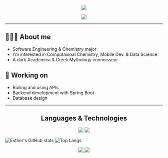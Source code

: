 <p align="center">
  <img src="https://github.com/user-attachments/assets/c344ba4c-be8c-412e-96c4-b5eb02729001"
</p>

<p align="center">
    <img src="https://readme-typing-svg.herokuapp.com/?font=Righteous&size=35&center=true&vCenter=true&width=500&height=70&duration=4000&lines=Hey!+👋;+I'm+Esther!;" />
</p>

--- 

## 👩🏾‍💻 About me
- Software Engineering & Chemistry major
- I'm interested in Computaional Chemistry, Mobile Dev. & Data Science
- A dark Academica & Greek Mythology connoisseur

## 🌱 Working on
- Builing and using APIs
- Backend development with Spring Boot
- Database design
  
 --- 
 
<h2 align="center"> Languages & Technologies </h2>
<p align="center">
    <img src="https://skillicons.dev/icons?i=python,java,postgresql" />
    <img src="https://skillicons.dev/icons?i=git,spring" /><br>
</p>

![Esther's GitHub stats](https://github-readme-stats.vercel.app/api?username=eestherxo&hide=stars,issues&show_icons=true&theme=algolia)   ![Top Langs](https://github-readme-stats.vercel.app/api/top-langs/?username=eestherxo&theme=algolia&hide_progress=true)

<div align="center"> 
  <a href="mailto:estherlee.redman.0@gmail.com">
    <img src="https://img.shields.io/badge/Gmail-333333?style=for-the-badge&logo=gmail&logoColor=red" />
  </a>
  <a href="https://linkedin.com/in/estherlee-redman" target="_blank">
    <img src="https://img.shields.io/badge/LinkedIn-0077B5?style=for-the-badge&logo=linkedin&logoColor=white" target="_blank" />
  </a>
</div>
